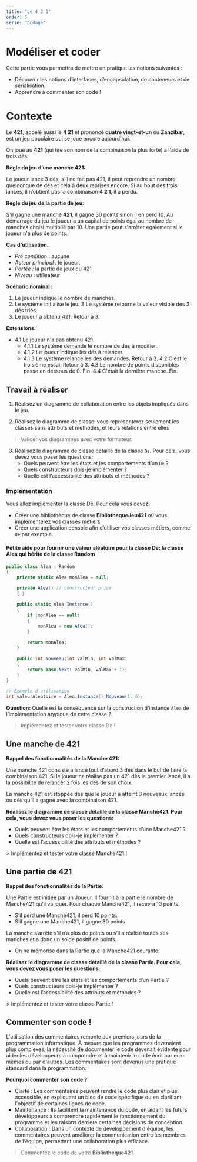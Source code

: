 ```yaml
---
title: "Le 4 2 1"
order: 5
serie: "codage"
---
```


# Modéliser et coder

Cette partie vous permettra de mettre en pratique les notions suivantes : 
- Découvrir les notions d’interfaces, d’encapsulation, de conteneurs et de sérialisation.​
- Apprendre à commenter son code !

# Contexte

Le **421**, appelé aussi le **4 21** et prononcé **quatre vingt-et-un** ou **Zanzibar**, est un jeu populaire qui se joue encore aujourd'hui.

On joue au **421** (qui tire son nom de la combinaison la plus forte) à l'aide de trois dés.

**Règle du jeu d’une manche 421:** ​

Le joueur lance 3 dés, s'il ne fait pas 421, il peut reprendre un nombre quelconque de dés et cela à deux reprises encore. Si au bout des trois lancés, il n’obtient pas la combinaison **4 2 1**, il a perdu.​

**Règle du jeu de la partie de jeu:​**

S'il gagne une manche **421**, il gagne 30 points sinon il en perd 10. Au démarrage du jeu le joueur a un capital de points égal au nombre de manches choisi multiplié par 10. Une partie peut s'arrêter également si le joueur n'a plus de points. 


**Cas d'utilisation.​**

- *Pré condition* : aucune​
- *Acteur principal :* le joueur.​
- *Portée :* la partie de jeux du 421​
- *Niveau :* utilisateur​

**Scénario nominal :​**

1. Le joueur indique le nombre de manches.​
2. Le système initialise le jeu.​
3 Le système retourne la valeur visible des 3 dés triés.​
4. Le joueur a obtenu 421. Retour à 3.​

**Extensions.​**
- 4.1 Le joueur n'a pas obtenu 421.​
    - 4.1.1 Le système demande le nombre de dés à modifier.​
    - 4.1.2 Le joueur indique les dés à relancer.​
    - 4.1.3 Le système relance les dés demandés. Retour à 3.​
4.2 C'est le troisième essai. Retour à 3.​
4.3 Le nombre de points disponibles passe en dessous de 0. Fin ​
4.4 C'était la dernière manche. Fin.

## Travail à réaliser

1. Réalisez un diagramme de collaboration entre les objets impliqués dans le jeu.​

2. Réalisez le diagramme de classe: vous représenterez seulement les classes sans attributs et méthodes, et leurs relations entre elles

> Valider vos diagrammes avec votre formateur.

3. Réalisez le diagramme de classe détaillé de la classe `De`.  Pour cela, vous devez vous poser les questions:
    - Quels peuvent être les états et les comportements d’un `De` ?
    - Quels constructeurs dois-je implémenter ?​
    - Quelle est l’accessibilité des attributs et méthodes ?


### Implémentation

Vous allez implémenter la classe De. Pour cela vous devez:​

- Créer une bibliothèque de classe **BibliothequeJeu421** où vous implémenterez vos classes métiers.
- Créer une application console afin d’utiliser vos classes métiers, comme `De` par exemple.

#### Petite aide pour fournir une valeur aléatoire pour la classe **De**: la classe **Alea** qui hérite de la classe **Random**

```csharp
public class Alea : Random​
{​
    private static Alea monAlea = null;​

    private Alea() // constructeur privé
    { }​

    public static Alea Instance()​
    {​
        if (monAlea == null)​
        {​
            monAlea = new Alea();​
        }​

        return monAlea;​
    }​

    public int Nouveau(int valMin, int valMax)​
    {​
        return base.Next( valMin, valMax + 1);​
    }​
}
```

```csharp
// Exemple d'utilisation
int valeurAleatoire = Alea.Instance().Nouveau(1, 6);
```

**Question:** Quelle est la conséquence sur la construction d’instance `Alea` de l’implémentation atypique de cette classe ?​

> Implémentez et tester votre classe De !


## Une manche de 421

**Rappel des fonctionnalités de la Manche 421:​**

Une manche 421 consiste a lancé tout d’abord 3 dés dans le but de faire la combinaison 421. Si le joueur ne réalise pas un 421 dès le premier lancé, il a la possibilité de relancer 2 fois les des de son choix.​

​La manche 421 est stoppée dès que le joueur a atteint 3 nouveaux lancés ou dès qu’il a gagné avec la combinaison 421.​

**Réalisez le diagramme de classe détaillé de la classe Manche421. Pour cela, vous devez vous poser les questions:**​

- Quels peuvent être les états et les comportements d’une Manche421 ?​
- Quels constructeurs dois-je implémenter ?​
- Quelle est l’accessibilité des attributs et méthodes ?​

​> Implémentez et tester votre classe Manche421 !

## Une partie de 421

**Rappel des fonctionnalités de la Partie:​**

Une Partie est initiée par un Joueur. Il fournit à la partie le nombre de Manche421 qu’il va jouer. Pour chaque Manche421, il recevra 10 points.​
- S’il perd une Manche421, il perd 10 points.​
- S’il gagne une Manche421, il gagne 30 points.​

La manche s’arrête s'il n’a plus de points ou s’il a réalisé toutes ses manches et a donc un solde positif de points.​
- On ne mémorise dans la Partie que la Manche421 courante.​


**Réalisez le diagramme de classe détaillé de la classe Partie. Pour cela, vous devez vous poser les questions:** ​

- Quels peuvent être les états et les comportements d’un Partie ?
- Quels constructeurs dois-je implémenter ? ​
- Quelle est l’accessibilité des attributs et méthodes ? ​

​> Implémentez et tester votre classe Partie !


## Commenter son code !

L'utilisation des commentaires remonte aux premiers jours de la programmation informatique. À mesure que les programmes devenaient plus complexes, la nécessité de documenter le code devenait évidente pour aider les développeurs à comprendre et à maintenir le code écrit par eux-mêmes ou par d'autres. Les commentaires sont devenus une pratique standard dans la programmation.

**Pourquoi commenter son code ?**

- Clarté : Les commentaires peuvent rendre le code plus clair et plus accessible, en expliquant un bloc de code spécifique ou en clarifiant l'objectif de certaines lignes de code.
- Maintenance : Ils facilitent la maintenance du code, en aidant les futurs développeurs à comprendre rapidement le fonctionnement du programme et les raisons derrière certaines décisions de conception.
- Collaboration : Dans un contexte de développement d'équipe, les commentaires peuvent améliorer la communication entre les membres de l'équipe, permettant une collaboration plus efficace.

> Commentez le code de votre **Bibliotheque421**.
